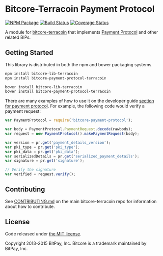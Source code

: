Bitcore-Terracoin Payment Protocol
=======

[![NPM Package](https://img.shields.io/npm/v/bitcore-payment-protocol-terracoin.svg?style=flat-square)](https://www.npmjs.org/package/bitcore-payment-protocol-terracoin)
[![Build Status](https://img.shields.io/travis/terracoin/bitcore-payment-protocol-terracoin.svg?branch=master&style=flat-square)](https://travis-ci.org/terracoin/bitcore-payment-protocol-terracoin)
[![Coverage Status](https://img.shields.io/coveralls/terracoin/bitcore-payment-protocol-terracoin.svg?style=flat-square)](https://coveralls.io/r/terracoin/bitcore-payment-protocol-terracoin)

A module for [bitcore-terracoin](https://github.com/terracoin/bitcore-terracoin) that implements [Payment Protocol](https://github.com/bitcoin/bips/blob/master/bip-0070.mediawiki) and other related BIPs.

## Getting Started

This library is distributed in both the npm and bower packaging systems.

```sh
npm install bitcore-lib-terracoin
npm install bitcore-payment-protocol-terracoin
```

```sh
bower install bitcore-lib-terracoin
bower install bitcore-payment-protocol-terracoin
```

There are many examples of how to use it on the developer guide [section for payment protocol](https://bitcore.io/api/paypro). For example, the following code would verify a payment request:

```javascript
var PaymentProtocol = require('bitcore-payment-protocol');

var body = PaymentProtocol.PaymentRequest.decode(rawbody);
var request = new PaymentProtocol().makePaymentRequest(body);

var version = pr.get('payment_details_version');
var pki_type = pr.get('pki_type');
var pki_data = pr.get('pki_data');
var serializedDetails = pr.get('serialized_payment_details');
var signature = pr.get('signature');

// Verify the signature
var verified = request.verify();
```

## Contributing

See [CONTRIBUTING.md](https://github.com/terracoin/bitcore-terracoin/blob/master/CONTRIBUTING.md) on the main bitcore-terracoin repo for information about how to contribute.

## License

Code released under [the MIT license](https://github.com/bitpay/bitcore/blob/master/LICENSE).

Copyright 2013-2015 BitPay, Inc. Bitcore is a trademark maintained by BitPay, Inc.
